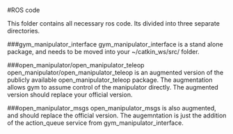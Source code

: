 #ROS code

This folder contains all necessary ros code.
Its divided into three separate directories.


###gym_manipulator_interface
gym_manipulator_interface is a stand alone package, and needs to be moved into your ~/catkin_ws/src/ folder.


###open_manipulator/open_manipulator_teleop
open_manipulator/open_manipulator_teleop is an augmented version of the publicly available open_manipulator_teleop package.
The augmentation allows gym to assume control of the manipulator directly.
The augmented version should replace your official version.

###open_manipulator_msgs
open_manipulator_msgs is also augmented, and should replace the official version.
The augemntation is just the addition of the action_queue service from gym_manipulator_interface.

